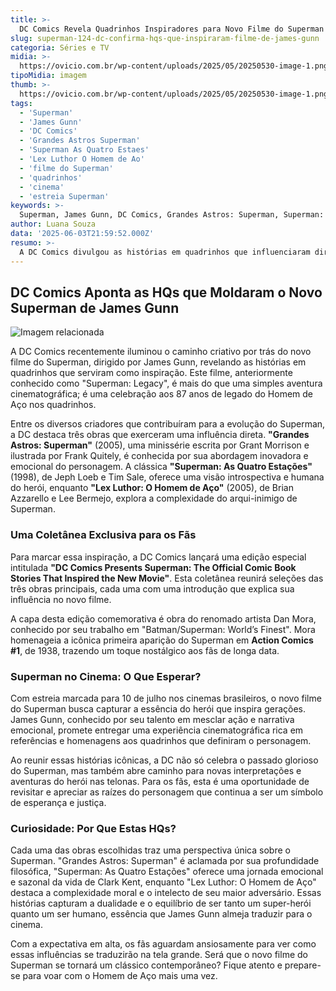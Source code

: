 ```yaml
---
title: >-
  DC Comics Revela Quadrinhos Inspiradores para Novo Filme do Superman de James Gunn
slug: superman-124-dc-confirma-hqs-que-inspiraram-filme-de-james-gunn
categoria: Séries e TV
midia: >-
  https://ovicio.com.br/wp-content/uploads/2025/05/20250530-image-1.png
tipoMidia: imagem
thumb: >-
  https://ovicio.com.br/wp-content/uploads/2025/05/20250530-image-1.png
tags:
  - 'Superman'
  - 'James Gunn'
  - 'DC Comics'
  - 'Grandes Astros Superman'
  - 'Superman As Quatro Estaes'
  - 'Lex Luthor O Homem de Ao'
  - 'filme do Superman'
  - 'quadrinhos'
  - 'cinema'
  - 'estreia Superman'
keywords: >-
  Superman, James Gunn, DC Comics, Grandes Astros: Superman, Superman: As Quatro Estações, Lex Luthor: O Homem de Aço, filme do Superman, quadrinhos, cinema, estreia Superman
author: Luana Souza
data: '2025-06-03T21:59:52.000Z'
resumo: >-
  A DC Comics divulgou as histórias em quadrinhos que influenciaram diretamente o novo filme do Superman dirigido por James Gunn, prestando homenagem a décadas de criação do icônico herói. A estreia do filme no Brasil está marcada para 10 de julho.
---
```


## DC Comics Aponta as HQs que Moldaram o Novo Superman de James Gunn

![Imagem relacionada](https://i0.wp.com/ovicio.com.br/wp-content/uploads/2025/06/20250603-superman-quadrinhos-que-inspiraram-filme.webp?resize=730%2C995&ssl=1)

A DC Comics recentemente iluminou o caminho criativo por trás do novo filme do Superman, dirigido por James Gunn, revelando as histórias em quadrinhos que serviram como inspiração. Este filme, anteriormente conhecido como "Superman: Legacy", é mais do que uma simples aventura cinematográfica; é uma celebração aos 87 anos de legado do Homem de Aço nos quadrinhos.

Entre os diversos criadores que contribuíram para a evolução do Superman, a DC destaca três obras que exerceram uma influência direta. **"Grandes Astros: Superman"** (2005), uma minissérie escrita por Grant Morrison e ilustrada por Frank Quitely, é conhecida por sua abordagem inovadora e emocional do personagem. A clássica **"Superman: As Quatro Estações"** (1998), de Jeph Loeb e Tim Sale, oferece uma visão introspectiva e humana do herói, enquanto **"Lex Luthor: O Homem de Aço"** (2005), de Brian Azzarello e Lee Bermejo, explora a complexidade do arqui-inimigo de Superman.

### Uma Coletânea Exclusiva para os Fãs

Para marcar essa inspiração, a DC Comics lançará uma edição especial intitulada **"DC Comics Presents Superman: The Official Comic Book Stories That Inspired the New Movie"**. Esta coletânea reunirá seleções das três obras principais, cada uma com uma introdução que explica sua influência no novo filme.

A capa desta edição comemorativa é obra do renomado artista Dan Mora, conhecido por seu trabalho em "Batman/Superman: World’s Finest". Mora homenageia a icônica primeira aparição do Superman em **Action Comics #1**, de 1938, trazendo um toque nostálgico aos fãs de longa data.

### Superman no Cinema: O Que Esperar?

Com estreia marcada para 10 de julho nos cinemas brasileiros, o novo filme do Superman busca capturar a essência do herói que inspira gerações. James Gunn, conhecido por seu talento em mesclar ação e narrativa emocional, promete entregar uma experiência cinematográfica rica em referências e homenagens aos quadrinhos que definiram o personagem.

Ao reunir essas histórias icônicas, a DC não só celebra o passado glorioso do Superman, mas também abre caminho para novas interpretações e aventuras do herói nas telonas. Para os fãs, esta é uma oportunidade de revisitar e apreciar as raízes do personagem que continua a ser um símbolo de esperança e justiça.

### Curiosidade: Por Que Estas HQs?

Cada uma das obras escolhidas traz uma perspectiva única sobre o Superman. "Grandes Astros: Superman" é aclamada por sua profundidade filosófica, "Superman: As Quatro Estações" oferece uma jornada emocional e sazonal da vida de Clark Kent, enquanto "Lex Luthor: O Homem de Aço" destaca a complexidade moral e o intelecto de seu maior adversário. Essas histórias capturam a dualidade e o equilíbrio de ser tanto um super-herói quanto um ser humano, essência que James Gunn almeja traduzir para o cinema.

Com a expectativa em alta, os fãs aguardam ansiosamente para ver como essas influências se traduzirão na tela grande. Será que o novo filme do Superman se tornará um clássico contemporâneo? Fique atento e prepare-se para voar com o Homem de Aço mais uma vez.